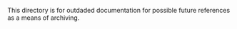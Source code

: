 This directory is for outdaded documentation for possible future references as a means of archiving.
